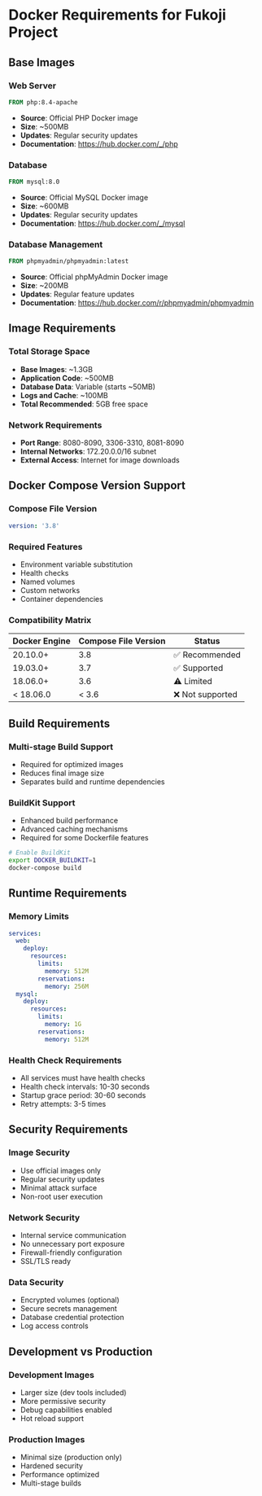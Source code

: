 # Docker Requirements for Fukoji Project

## Base Images

### Web Server
```dockerfile
FROM php:8.4-apache
```
- **Source**: Official PHP Docker image
- **Size**: ~500MB
- **Updates**: Regular security updates
- **Documentation**: https://hub.docker.com/_/php

### Database
```dockerfile
FROM mysql:8.0
```
- **Source**: Official MySQL Docker image
- **Size**: ~600MB
- **Updates**: Regular security updates
- **Documentation**: https://hub.docker.com/_/mysql

### Database Management
```dockerfile
FROM phpmyadmin/phpmyadmin:latest
```
- **Source**: Official phpMyAdmin Docker image
- **Size**: ~200MB
- **Updates**: Regular feature updates
- **Documentation**: https://hub.docker.com/r/phpmyadmin/phpmyadmin

## Image Requirements

### Total Storage Space
- **Base Images**: ~1.3GB
- **Application Code**: ~500MB
- **Database Data**: Variable (starts ~50MB)
- **Logs and Cache**: ~100MB
- **Total Recommended**: 5GB free space

### Network Requirements
- **Port Range**: 8080-8090, 3306-3310, 8081-8090
- **Internal Networks**: 172.20.0.0/16 subnet
- **External Access**: Internet for image downloads

## Docker Compose Version Support

### Compose File Version
```yaml
version: '3.8'
```

### Required Features
- Environment variable substitution
- Health checks
- Named volumes
- Custom networks
- Container dependencies

### Compatibility Matrix
| Docker Engine | Compose File Version | Status |
|---------------|---------------------|---------|
| 20.10.0+      | 3.8                | ✅ Recommended |
| 19.03.0+      | 3.7                | ✅ Supported |
| 18.06.0+      | 3.6                | ⚠️ Limited |
| < 18.06.0     | < 3.6              | ❌ Not supported |

## Build Requirements

### Multi-stage Build Support
- Required for optimized images
- Reduces final image size
- Separates build and runtime dependencies

### BuildKit Support
- Enhanced build performance
- Advanced caching mechanisms
- Required for some Dockerfile features

```bash
# Enable BuildKit
export DOCKER_BUILDKIT=1
docker-compose build
```

## Runtime Requirements

### Memory Limits
```yaml
services:
  web:
    deploy:
      resources:
        limits:
          memory: 512M
        reservations:
          memory: 256M
  mysql:
    deploy:
      resources:
        limits:
          memory: 1G
        reservations:
          memory: 512M
```

### Health Check Requirements
- All services must have health checks
- Health check intervals: 10-30 seconds
- Startup grace period: 30-60 seconds
- Retry attempts: 3-5 times

## Security Requirements

### Image Security
- Use official images only
- Regular security updates
- Minimal attack surface
- Non-root user execution

### Network Security
- Internal service communication
- No unnecessary port exposure
- Firewall-friendly configuration
- SSL/TLS ready

### Data Security
- Encrypted volumes (optional)
- Secure secrets management
- Database credential protection
- Log access controls

## Development vs Production

### Development Images
- Larger size (dev tools included)
- More permissive security
- Debug capabilities enabled
- Hot reload support

### Production Images
- Minimal size (production only)
- Hardened security
- Performance optimized
- Multi-stage builds
